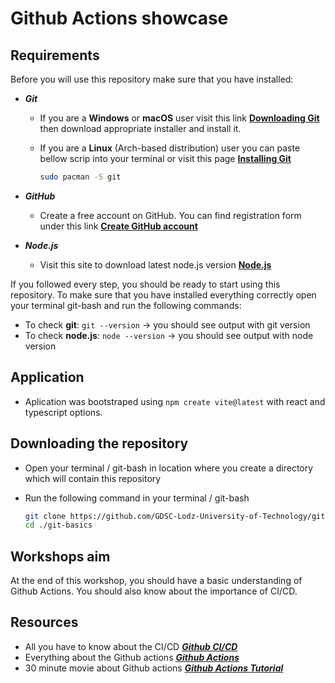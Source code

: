 

# Github Actions showcase

## Requirements

Before you will use this repository make sure that you have installed:

- ***Git***

  - If you are a **Windows** or **macOS** user visit this link **[Downloading Git](https://git-scm.com/download)**
    then download appropriate installer and install it.
  - If you are a **Linux** (Arch-based distribution) user you can paste bellow scrip into your terminal or visit this
    page **[Installing Git](https://git-scm.com/download/linux)**

    ```bash
    sudo pacman -S git
    ```

- ***GitHub***

  - Create a free account on GitHub. You can find registration form under this
    link **[Create GitHub account](https://github.com/signup?ref_cta=Sign+up&ref_loc=header+logged+out&ref_page=%2F&source=header-home)**

- ***Node.js***
  
  - Visit this site to download latest node.js version
    **[Node.js](https://nodejs.org/en/)**

If you followed every step, you should be ready to start using this repository. To make sure that you have installed
everything correctly open your terminal git-bash and run the following commands:

- To check **git**: `git --version` → you should see output with git version
- To check **node.js**: `node --version` → you should see output with node version

## Application

- Aplication was bootstraped using `npm create vite@latest` with react and typescript options.

## Downloading the repository

- Open your terminal / git-bash in location where you create a directory which will contain this repository
- Run the following command in your terminal / git-bash

  ```bash
  git clone https://github.com/GDSC-Lodz-University-of-Technology/github-actions-workshop.git
  cd ./git-basics
  ```

## Workshops aim

At the end of this workshop, you should have a basic understanding of Github Actions.
You should also know about the importance of CI/CD.

## Resources

- All you have to know about the CI/CD ***[Github CI/CD](https://resources.github.com/ci-cd/)***
- Everything about the Github actions ***[Github Actions](https://docs.github.com/en/actions)***
- 30 minute movie about Github actions ***[Github Actions Tutorial](https://www.youtube.com/watch?v=R8_veQiYBjI)***
